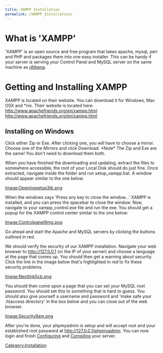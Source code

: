 ```yaml
---
title: XAMPP Installation
permalink: /XAMPP_Installation/
---
```


What is 'XAMPP'
===============

'XAMPP' is an open source and free program that takes apache, mysql, perl and PHP and packages them into one easy installer. This can be handy if your server is serving your Control Panel and MySQL server on the same machine as [rAthena](rAthena).

Getting and Installing XAMPP
============================

XAMPP is located on their website. You can download it for Windows, Mac OSX and \*nix. Their website is located here: [<http://www.apachefriends.org/en/xampp.html> <http://www.apachefriends.org/en/xampp.html>](http://www.apachefriends.org/en/xampp.html_http://www.apachefriends.org/en/xampp.html)

Installing on Windows
---------------------

Click either Zip or Exe. After clicking one, you will have to choose a mirror. Choose one of the Mirrors and click Download. \*Note\* The Zip and Exe are the same! You don't need to download them both.

When you have finished the downloading and updating, extract the files to somewhere accessible, the root of your Local Disk should do just fine. Once extracted, navigate inside the folder and run setup_xampp.bat. A window should appear similar to the one below.

[Image:Openingsetup3tk.png](Image:Openingsetup3tk.png)

When the windows says 'Press any key to close the window...' XAMPP is installed, and you can press the spacebar to close the window. Now, navigate to your xampp_control.exe file and run the exe. You should get a popup for the XAMPP control center similar to the one below:

[Image:Controlpanel9mg.png](Image:Controlpanel9mg.png)

Go ahead and start the Apache and MySQL servers by clicking the buttons outlined in red.

We should verify the security of our XAMPP installation. Navigate your web browser to <http://127.0.0.1> (or the IP of your server) and choose a language at the page that comes up. You should then get a warning about security. Click the link in the image below that's highlighted in red to fix these security problems.

[Image:Nextlink5cb.png](Image:Nextlink5cb.png)

You should then come upon a page that you can set your MySQL root password. You should set this to something that is hard to guess. You should also give yourself a username and password and 'make safe your .htaccess directory' in the box below and you can close out of the web browser.

[Image:Security9am.png](Image:Security9am.png)

After you're done, your phpmyadmin is setup and will accept root and your established root password at <http://127.0.0.1/phpmyadmin>. You can now login and finish [Configuring](:Category:Configuration) and [Compiling](/Compiling "wikilink") your server.

[Category:Installation](Installation)